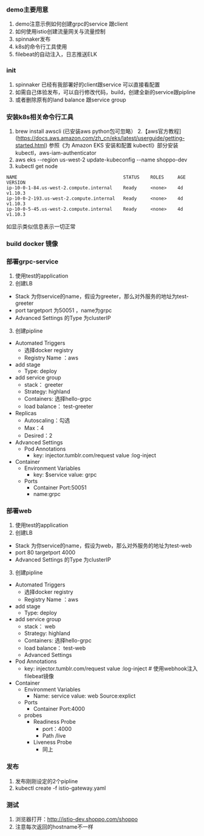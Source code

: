 ### demo主要用意
 1. demo注意示例如何创建grpc的service 跟client
 2. 如何使用istio创建流量网关与流量控制
 3. spinnaker发布
 4. k8s的命令行工具使用
 5. filebeat的自动注入，日志推送ELK
 
### init
 1. spinnaker 已经有我部署好的client跟service  可以直接看配置
 2. 如需自己体验发布，可以自行修改代码，build，创建全新的service跟pipline
 3. 或者删除原有的land balance 跟service group  
 


### 安装k8s相关命令行工具
1. brew install awscli (已安装aws python包可忽略）
2.【aws官方教程](https://docs.aws.amazon.com/zh_cn/eks/latest/userguide/getting-started.html) 参照《为 Amazon EKS 安装和配置 kubectl》部分安装kubectl，aws-iam-authenticator
3. aws eks --region us-west-2 update-kubeconfig --name shoppo-dev
4. kubectl get node
 ```
 NAME                                       STATUS    ROLES     AGE       VERSION
ip-10-0-1-84.us-west-2.compute.internal    Ready     <none>    4d        v1.10.3
ip-10-0-2-193.us-west-2.compute.internal   Ready     <none>    4d        v1.10.3
ip-10-0-5-45.us-west-2.compute.internal    Ready     <none>    4d        v1.10.3

 ```
 如显示类似信息表示一切正常


### build docker 镜像


### 部署grpc-service
 1. 使用test的application
 2. 创建LB
   - Stack 为你service的name，假设为greeter，那么对外服务的地址为test-greeter
   - port targetport 为50051 ，name为grpc
   - Advanced Settings 的Type 为clusterIP
 3. 创建pipline

   - Automated Triggers
     - 选择docker registry
     - Registry Name ：aws
   - add stage
     - Type: deploy
   - add service group
     - stack： greeter
     - Strategy: highland
     - Containers: 选择hello-grpc
     - load balance： test-greeter
   - Replicas
     - Autoscaling：勾选
     - Max：4
     - Desired：2
   - Advanced Settings
     - Pod Annotations
        - key: injector.tumblr.com/request  value :log-inject
   - Container
     - Environment Variables
        - key: $service value: grpc
     - Ports
        - Container Port:50051
        - name:grpc




### 部署web
 1. 使用test的application
 2. 创建LB
   - Stack 为你service的name，假设为web，那么对外服务的地址为test-web
   - port 80  targetport 4000
   - Advanced Settings 的Type 为clusterIP
 3. 创建pipline
   - Automated Triggers
     - 选择docker registry
     - Registry Name ：aws
   - add stage
     - Type: deploy
   - add service group
     - stack： web
     - Strategy: highland
     - Containers: 选择hello-grpc
     - load balance： test-web
      - Advanced Settings
   - Pod Annotations
        - key: injector.tumblr.com/request  value :log-inject      # 使用webhook注入filebeat镜像
   - Container
     - Environment Variables
        - Name: service value: web  Source:explict
     - Ports
        - Container Port:4000
     - probes
       - Readiness Probe
           - port：4000
           - Path /live
       - Liveness Probe
           - 同上

### 发布
  1. 发布刚刚设定的2个pipline
  2. kubectl create -f istio-gateway.yaml

### 测试

 1. 浏览器打开：http://istio-dev.shoppo.com/shoppo
 2. 注意每次返回的hostname不一样


